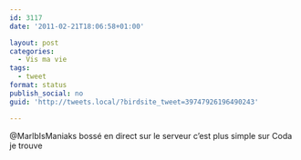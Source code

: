 ```yaml
---
id: 3117
date: '2011-02-21T18:06:58+01:00'

layout: post
categories:
  - Vis ma vie
tags:
  - tweet
format: status
publish_social: no
guid: 'http://tweets.local/?birdsite_tweet=39747926196490243'

---
```


@MarlbIsManiaks bossé en direct sur le serveur c’est plus simple sur Coda je trouve
